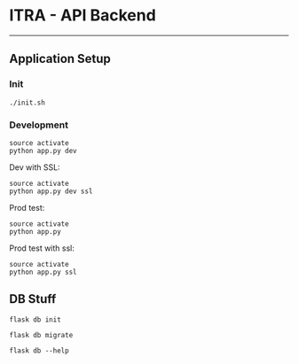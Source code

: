 # ITRA - API Backend
<!-- <strong>Engagement Code:</strong> xxxxx
<strong>Data Connection:</strong> xxxx:xxxx
___

#### High level description of the project
(Include the purpose of the project)

#### Client Information
(Include client name and background information)

#### Project Value
(What kind of value the project brings)

___
#### Scope
(Include detailed information or reference for the scope of the project)

#### Success Criteria
(Define exact success criteria for the project)

#### Deliverable
(Describe the client's expected deliverable for the project)

___
#### Client Contact Information
(How to contact client and their information) -->


___
## Application Setup

### Init
```
./init.sh
```

### Development
```
source activate
python app.py dev
```

Dev with SSL:
```
source activate
python app.py dev ssl
```

Prod test:
```
source activate
python app.py
```

Prod test with ssl:
```
source activate
python app.py ssl
```

## DB Stuff
```
flask db init
```
```
flask db migrate
```
```
flask db --help
```
